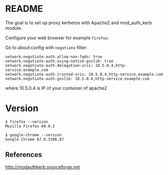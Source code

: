 # README

The goal is to set up proxy kerberos with Apache2 and mod_auth_kerb module.

Configure your web browser for example `firefox`:

Go to about:config with `negotiate` filter:

~~~
network.negotiate-auth.allow-non-fqdn: true
network.negotiate-auth.using-native-gsslib: true
network.negotiate-auth.delegation-uris: 10.5.0.4,http-service.example.com
network.negotiate-auth.trusted-uris: 10.5.0.4,http-service.example.com
network.negotiate-auth.gsslib: 10.5.0.4,http-service.example.com
~~~

where 10.5.0.4 is IP of your container of apache2

# Version

~~~
$ firefox --version
Mozilla Firefox 60.0.2
~~~

~~~
$ google-chrome --version
Google Chrome 67.0.3396.87 
~~~

## References

http://modauthkerb.sourceforge.net

